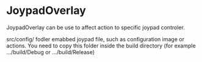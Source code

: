 JoypadOverlay
=============

JoypadOverlay can be use to affect action to specific joypad controler.


src/config/ fodler emabbed joypad file, such as configuration image or actions.
You need to copy this folder inside the build directory (for example .../build/Debug  or  .../build/Release)
